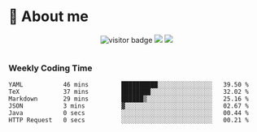 <!-- ![](https://youpai.roccoshi.top/img/20200804214216.png) -->

# 🧐 About me
 
<p align="center">
<img src="https://visitor-badge.laobi.icu/badge?page_id=Lincest.Lincest&title=hits" alt="visitor badge"/>
<a href="mailto:imroccoshi@gmail.com"><img src="https://img.shields.io/badge/gmail-imroccoshi%40gmail.com-red"></a>
<a href="https://blog.roccoshi.top"><img src="https://img.shields.io/badge/blog-roccoshi-green"></a>
</p>

<div align="center">
  <img src="https://github-readme-stats.vercel.app/api?username=Lincest&show_icons=true&count_private=true&show_owner=true" alt="">
   <!-- <img src="https://github-readme-stats.vercel.app/api/wakatime?username=Moreality&v=2" alt=""/> -->
</div>

### Weekly Coding Time

<!--START_SECTION:waka-->

```text
YAML           46 mins         ██████████░░░░░░░░░░░░░░░   39.50 %
TeX            37 mins         ████████░░░░░░░░░░░░░░░░░   32.02 %
Markdown       29 mins         ██████▒░░░░░░░░░░░░░░░░░░   25.16 %
JSON           3 mins          ▓░░░░░░░░░░░░░░░░░░░░░░░░   02.67 %
Java           0 secs          ░░░░░░░░░░░░░░░░░░░░░░░░░   00.44 %
HTTP Request   0 secs          ░░░░░░░░░░░░░░░░░░░░░░░░░   00.21 %
```

<!--END_SECTION:waka-->



